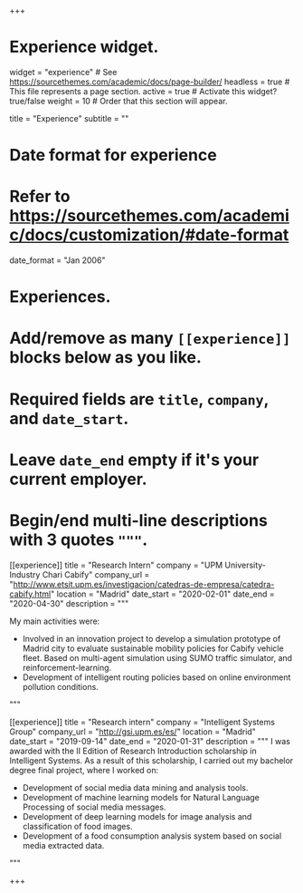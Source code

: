 +++
# Experience widget.
widget = "experience"  # See https://sourcethemes.com/academic/docs/page-builder/
headless = true  # This file represents a page section.
active = true  # Activate this widget? true/false
weight = 10  # Order that this section will appear.

title = "Experience"
subtitle = ""

# Date format for experience
#   Refer to https://sourcethemes.com/academic/docs/customization/#date-format
date_format = "Jan 2006"



# Experiences.
#   Add/remove as many `[[experience]]` blocks below as you like.
#   Required fields are `title`, `company`, and `date_start`.
#   Leave `date_end` empty if it's your current employer.
#   Begin/end multi-line descriptions with 3 quotes `"""`.
[[experience]]
  title = "Research Intern"
  company = "UPM University-Industry Chari Cabify"
  company_url = "http://www.etsit.upm.es/investigacion/catedras-de-empresa/catedra-cabify.html"
  location = "Madrid"
  date_start = "2020-02-01"
  date_end = "2020-04-30"
  description = """
  
  My main activities were:

  * Involved in an innovation project to develop a simulation prototype of Madrid city to evaluate sustainable mobility policies for Cabify vehicle fleet. Based on multi-agent simulation using SUMO traffic simulator, and reinforcement-learning.
  * Development of intelligent routing policies based on online environment pollution conditions.

  """

[[experience]]
  title = "Research intern"
  company = "Intelligent Systems Group"
  company_url = "http://gsi.upm.es/es/"
  location = "Madrid"
  date_start = "2019-09-14"
  date_end = "2020-01-31"
  description = """
  I was awarded with the II Edition of Research Introduction scholarship in Intelligent Systems. As a result of this scholarship, I carried out my bachelor degree final project, where I worked on:

  *   Development of social media data mining and analysis tools.
  *   Development of machine learning models for Natural Language Processing of social media messages.
  *   Development of deep learning models for image analysis and classification of food images.
  *   Development of a food consumption analysis system based on social media extracted data.




  """

+++
